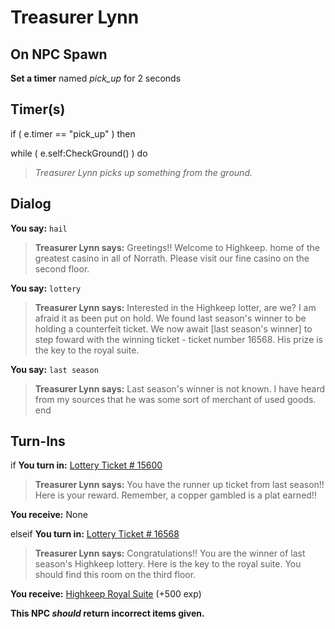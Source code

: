 # Treasurer Lynn
## On NPC Spawn

**Set a timer** named *pick_up* for 2 seconds
## Timer(s)

if ( e.timer == "pick_up" ) then




while ( e.self:CheckGround() ) do



>*Treasurer Lynn picks up something from the ground.*


## Dialog

**You say:** `hail`



>**Treasurer Lynn says:** Greetings!!  Welcome to Highkeep. home of the greatest casino in all of Norrath.  Please visit our fine casino on the second floor.

**You say:** `lottery`



>**Treasurer Lynn says:** Interested in the Highkeep lotter, are we?  I am afraid it as been put on hold.  We found last season's winner to be holding a counterfeit ticket.  We now await [last season's winner] to step foward with the winning ticket - ticket number 16568.  His prize is the key to the royal suite.

**You say:** `last season`



>**Treasurer Lynn says:** Last season's winner is not known.  I have heard from my sources that he was some sort of merchant of used goods.
end

## Turn-Ins




if **You turn in:** [Lottery Ticket \# 15600](/item/12261)


>**Treasurer Lynn says:** You have the runner up ticket from last season!! Here is your reward. Remember, a copper gambled is a plat earned!!


 **You receive:** None 

elseif **You turn in:** [Lottery Ticket \# 16568](/item/12266)


>**Treasurer Lynn says:** Congratulations!! You are the winner of last season's Highkeep lottery. Here is the key to the royal suite. You should find this room on the third floor.


 **You receive:**  [Highkeep Royal Suite](/item/12267) (+500 exp)

**This NPC *should* return incorrect items given.**

